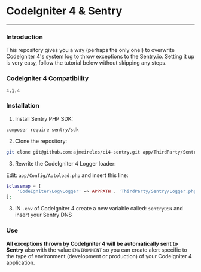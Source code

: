 # CodeIgniter 4 & Sentry

---

### Introduction
This repository gives you a way (perhaps the only one!) to overwrite CodeIgniter 4's system log to throw exceptions to the Sentry.io. Setting it up is very easy, follow the tutorial below without skipping any steps.

### CodeIgniter 4 Compatibility
``4.1.4``

### Installation

1. Install Sentry PHP SDK:

``` bash
composer require sentry/sdk
```

2. Clone the repository:

``` bash
git clone git@github.com:ajmeireles/ci4-sentry.git app/ThirdParty/Sentry
```

3. Rewrite the CodeIgniter 4 Logger loader:

Edit: ``app/Config/Autoload.php`` and insert this line:


``` php
$classmap = [
    'CodeIgniter\Log\Logger' => APPPATH . 'ThirdParty/Sentry/Logger.php',
];
```

3. IN ``.env`` of CodeIgniter 4 create a new variable called: ``sentryDSN`` and insert your Sentry DNS

### Use

**All exceptions thrown by CodeIgniter 4 will be automatically sent to Sentry** also with the value `ENVIRONMENT` so you can create alert specific to the type of environment (development or production) of your CodeIgniter 4 application.